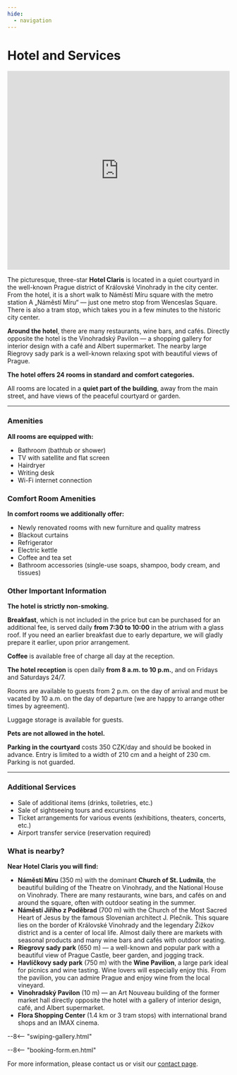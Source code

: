 ```yaml
---
hide:
  - navigation
---
```


# **Hotel and Services**

<div style="width: 100%;">
  <iframe 
    src="https://www.google.com/maps/embed?pb=!4v1748877489265!6m8!1m7!1sCAoSLEFGMVFpcFBMdDduRnc3SE1NbkVDZzRfN3VIeHJrSjhXOFY2MXo4dDlxcUdi!2m2!1d50.07592187760594!2d14.44256056896022!3f101.03!4f-2.4399999999999977!5f0.4000000000000002" 
    width="100%" 
    height="450" 
    style="border:0; display:block;" 
    allowfullscreen="" 
    loading="lazy" 
    referrerpolicy="no-referrer-when-downgrade">
  </iframe>
</div>

The picturesque, three-star **Hotel Claris** is located in a quiet courtyard in the well-known Prague district of Královské Vinohrady in the city center. From the hotel, it is a short walk to Náměstí Míru square with the metro station A „Náměstí Míru“ — just one metro stop from Wenceslas Square. There is also a tram stop, which takes you in a few minutes to the historic city center.

**Around the hotel**, there are many restaurants, wine bars, and cafés. Directly opposite the hotel is the Vinohradský Pavilon — a shopping gallery for interior design with a café and Albert supermarket. The nearby large Riegrovy sady park is a well-known relaxing spot with beautiful views of Prague.

**The hotel offers 24 rooms in standard and comfort categories.**

All rooms are located in a **quiet part of the building**, away from the main street, and have views of the peaceful courtyard or garden.

---

### Amenities

**All rooms are equipped with:**

- Bathroom (bathtub or shower)  
- TV with satellite and flat screen  
- Hairdryer  
- Writing desk  
- Wi-Fi internet connection  

### Comfort Room Amenities

**In comfort rooms we additionally offer:**

- Newly renovated rooms with new furniture and quality matress
- Blackout curtains
- Refrigerator  
- Electric kettle  
- Coffee and tea set  
- Bathroom accessories (single-use soaps, shampoo, body cream, and tissues)   

### Other Important Information

**The hotel is strictly non-smoking.**

**Breakfast**, which is not included in the price but can be purchased for an additional fee, is served daily **from 7:30 to 10:00** in the atrium with a glass roof. If you need an earlier breakfast due to early departure, we will gladly prepare it earlier, upon prior arrangement.

**Coffee** is available free of charge all day at the reception.

**The hotel reception** is open daily **from 8 a.m. to 10 p.m.**, and on Fridays and Saturdays 24/7.

Rooms are available to guests from 2 p.m. on the day of arrival and must be vacated by 10 a.m. on the day of departure (we are happy to arrange other times by agreement).

Luggage storage is available for guests.

**Pets are not allowed in the hotel.**

**Parking in the courtyard** costs 350 CZK/day and should be booked in advance. Entry is limited to a width of 210 cm and a height of 230 cm. Parking is not guarded.

---

### Additional Services

- Sale of additional items (drinks, toiletries, etc.)  
- Sale of sightseeing tours and excursions  
- Ticket arrangements for various events (exhibitions, theaters, concerts, etc.)  
- Airport transfer service (reservation required)  

### What is nearby?

**Near Hotel Claris you will find:**

- **Náměstí Míru** (350 m) with the dominant **Church of St. Ludmila**, the beautiful building of the Theatre on Vinohrady, and the National House on Vinohrady. There are many restaurants, wine bars, and cafés on and around the square, often with outdoor seating in the summer.  
- **Náměstí Jiřího z Poděbrad** (700 m) with the Church of the Most Sacred Heart of Jesus by the famous Slovenian architect J. Plečnik. This square lies on the border of Královské Vinohrady and the legendary Žižkov district and is a center of local life. Almost daily there are markets with seasonal products and many wine bars and cafés with outdoor seating.  
- **Riegrovy sady park** (650 m) — a well-known and popular park with a beautiful view of Prague Castle, beer garden, and jogging track.  
- **Havlíčkovy sady park** (750 m) with the **Wine Pavilion**, a large park ideal for picnics and wine tasting. Wine lovers will especially enjoy this. From the pavilion, you can admire Prague and enjoy wine from the local vineyard.  
- **Vinohradský Pavilon** (10 m) — an Art Nouveau building of the former market hall directly opposite the hotel with a gallery of interior design, café, and Albert supermarket.  
- **Flora Shopping Center** (1.4 km or 3 tram stops) with international brand shops and an IMAX cinema.  

--8<-- "swiping-gallery.html"

--8<-- "booking-form.en.html"

For more information, please contact us or visit our [contact page](05.contact.md).